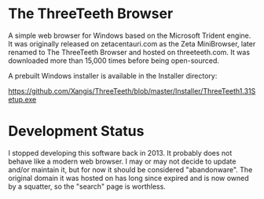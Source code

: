 # The ThreeTeeth Browser

A simple web browser for Windows based on the Microsoft Trident engine. It was
originally released on zetacentauri.com as the Zeta MiniBrowser, later renamed
to The ThreeTeeth Browser and hosted on threeteeth.com. It was downloaded more
than 15,000 times before being open-sourced.

A prebuilt Windows installer is available in the Installer directory:

https://github.com/Xangis/ThreeTeeth/blob/master/Installer/ThreeTeeth1.31Setup.exe

# Development Status

I stopped developing this software back in 2013. It probably does not behave like
a modern web browser. I may or may not decide to update and/or maintain it, but
for now it should be considered "abandonware". The original domain it was
hosted on has long since expired and is now owned by a squatter, so the
"search" page is worthless.
